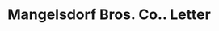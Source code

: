 ---
doi: 10.7916/D8R79SF1
date_other: '1918'
date_other_textual: '1918'
form: correspondence
genre:
- Letters (correspondence)
name:
- Mangelsdorf Bros. Co.
object_in_context_url: https://biggert.cul.columbia.edu/items/view/ave_biggert_01842
subject_hierarchical_geographic:
- Atchison, Kansas, United States
subject_name:
- Mangelsdorf Bros. Co.
title: Mangelsdorf Bros. Co.. Letter
sort_title: Mangelsdorf Bros. Co.. Letter
call_number: ave_biggert_01842
coordinates:
- 39.5625,-95.12833333333333
pid: ave_biggert_01842
identifiers: ave_biggert_01842
thumbnail: false
permalink: /biggert/ave_biggert_01842/
layout: iiif-image-page
---